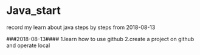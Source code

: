 # Java_start
record my learn about java steps by steps from 2018-08-13

###2018-08-13####
1.learn how to use github
2.create a project on github and operate local
